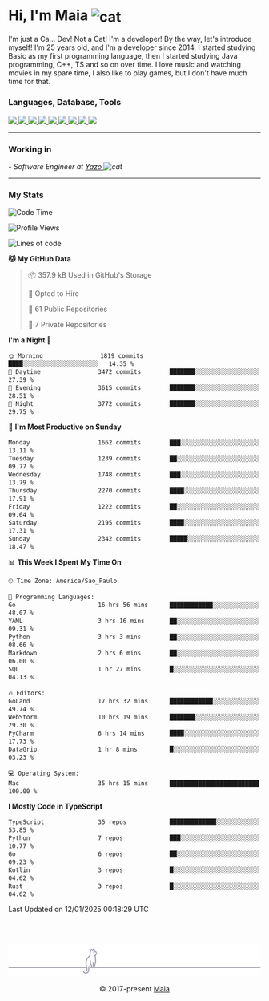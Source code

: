 <h1 align="left">Hi, I'm Maia 
<img src="https://emojis.slackmojis.com/emojis/images/1643509834/36299/black-cat.gif?1643509834" width="50" height="60" align="center"  alt="cat"/>
</h1>

I'm just a Ca... Dev! Not a Cat! I'm a developer! By the way, let's introduce myself!
I'm 25 years old, and I'm a developer since 2014, I started studying Basic as my first programming
language, then I started studying Java programming, C++, TS and so on over time.
I love music and watching movies in my spare time, I also like to play games, but I don't have much time for that.

<h3 align="left">Languages, Database, Tools</h3>
<p>
  <a href="https://www.typescriptlang.org">
    <img src="https://skillicons.dev/icons?i=ts" />
  </a>
  <a href="https://go.dev">
    <img src="https://skillicons.dev/icons?i=go" />
  </a>
  <a href="https://www.python.org">
    <img src="https://skillicons.dev/icons?i=python" />
  </a>
  <a href="https://gradle.org">
    <img src="https://skillicons.dev/icons?i=gradle" />
  </a>
  <a href="https://redis.io">
    <img src="https://skillicons.dev/icons?i=redis" />
  </a>
  <a href="https://www.mongodb.com">
    <img src="https://skillicons.dev/icons?i=mongodb" />
  </a>
  <a href="https://nodejs.org">
    <img src="https://skillicons.dev/icons?i=nodejs" />
  </a>
  <a href="https://www.javascript.com">
    <img src="https://skillicons.dev/icons?i=js" />
  </a>
  <a href="https://www.docker.com">
    <img src="https://skillicons.dev/icons?i=docker" />
  </a>
</p>

<hr/>

<h3>Working in</h3>

<p><em> - Software Engineer at <a href="[https://pdasolucoes.com.br](https://yazo.com.br/)">Yazo
</a><img src="https://media.giphy.com/media/WUlplcMpOCEmTGBtBW/giphy.gif" width="30" alt="cat"> 
</em></p>

<hr/>

### My Stats

<!--START_SECTION:waka-->
![Code Time](http://img.shields.io/badge/Code%20Time-5%2C111%20hrs%2053%20mins-blue)

![Profile Views](http://img.shields.io/badge/Profile%20Views-15-blue)

![Lines of code](https://img.shields.io/badge/From%20Hello%20World%20I%27ve%20Written-3.8%20million%20lines%20of%20code-blue)

**🐱 My GitHub Data** 

> 📦 357.9 kB Used in GitHub's Storage 
 > 
> 💼 Opted to Hire
 > 
> 📜 61 Public Repositories 
 > 
> 🔑 7 Private Repositories 
 > 
**I'm a Night 🦉** 

```text
🌞 Morning                1819 commits        ████░░░░░░░░░░░░░░░░░░░░░   14.35 % 
🌆 Daytime                3472 commits        ███████░░░░░░░░░░░░░░░░░░   27.39 % 
🌃 Evening                3615 commits        ███████░░░░░░░░░░░░░░░░░░   28.51 % 
🌙 Night                  3772 commits        ███████░░░░░░░░░░░░░░░░░░   29.75 % 
```
📅 **I'm Most Productive on Sunday** 

```text
Monday                   1662 commits        ███░░░░░░░░░░░░░░░░░░░░░░   13.11 % 
Tuesday                  1239 commits        ██░░░░░░░░░░░░░░░░░░░░░░░   09.77 % 
Wednesday                1748 commits        ███░░░░░░░░░░░░░░░░░░░░░░   13.79 % 
Thursday                 2270 commits        ████░░░░░░░░░░░░░░░░░░░░░   17.91 % 
Friday                   1222 commits        ██░░░░░░░░░░░░░░░░░░░░░░░   09.64 % 
Saturday                 2195 commits        ████░░░░░░░░░░░░░░░░░░░░░   17.31 % 
Sunday                   2342 commits        █████░░░░░░░░░░░░░░░░░░░░   18.47 % 
```


📊 **This Week I Spent My Time On** 

```text
🕑︎ Time Zone: America/Sao_Paulo

💬 Programming Languages: 
Go                       16 hrs 56 mins      ████████████░░░░░░░░░░░░░   48.07 % 
YAML                     3 hrs 16 mins       ██░░░░░░░░░░░░░░░░░░░░░░░   09.31 % 
Python                   3 hrs 3 mins        ██░░░░░░░░░░░░░░░░░░░░░░░   08.66 % 
Markdown                 2 hrs 6 mins        ██░░░░░░░░░░░░░░░░░░░░░░░   06.00 % 
SQL                      1 hr 27 mins        █░░░░░░░░░░░░░░░░░░░░░░░░   04.13 % 

🔥 Editors: 
GoLand                   17 hrs 32 mins      ████████████░░░░░░░░░░░░░   49.74 % 
WebStorm                 10 hrs 19 mins      ███████░░░░░░░░░░░░░░░░░░   29.30 % 
PyCharm                  6 hrs 14 mins       ████░░░░░░░░░░░░░░░░░░░░░   17.73 % 
DataGrip                 1 hr 8 mins         █░░░░░░░░░░░░░░░░░░░░░░░░   03.23 % 

💻 Operating System: 
Mac                      35 hrs 15 mins      █████████████████████████   100.00 % 
```

**I Mostly Code in TypeScript** 

```text
TypeScript               35 repos            █████████████░░░░░░░░░░░░   53.85 % 
Python                   7 repos             ███░░░░░░░░░░░░░░░░░░░░░░   10.77 % 
Go                       6 repos             ██░░░░░░░░░░░░░░░░░░░░░░░   09.23 % 
Kotlin                   3 repos             █░░░░░░░░░░░░░░░░░░░░░░░░   04.62 % 
Rust                     3 repos             █░░░░░░░░░░░░░░░░░░░░░░░░   04.62 % 
```




 Last Updated on 12/01/2025 00:18:29 UTC
<!--END_SECTION:waka-->


<br/>
<br/>

<p align="center"><img src="https://raw.githubusercontent.com/gabrielmaialva33/gabrielmaialva33/master/assets/gray0_ctp_on_line.svg?sanitize=true" /></p>
<p align="center">&copy; 2017-present <a href="https://github.com/gabrielmaialva33/" target="_blank">Maia</a>
